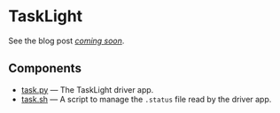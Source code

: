 # TaskLight #

See the blog post [*coming soon*]().

## Components ##

- [task.py](task.py) &mdash; The TaskLight driver app.
- [task.sh](task.sh) &mdash; A script to manage the `.status` file read by the driver app.
